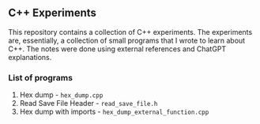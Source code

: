 ## C++ Experiments

This repository contains a collection of C++ experiments. The experiments are, essentially, a collection of small programs that I wrote to learn about C++. The notes were done using external references and ChatGPT explanations.

### List of programs

1. Hex dump - `hex_dump.cpp`
2. Read Save File Header - `read_save_file.h`
3. Hex dump with imports - `hex_dump_external_function.cpp`

